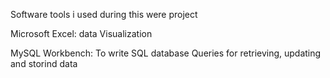 Software tools i used during this were project

Microsoft Excel: data Visualization

MySQL Workbench: To write SQL database Queries for retrieving, updating and storind data

